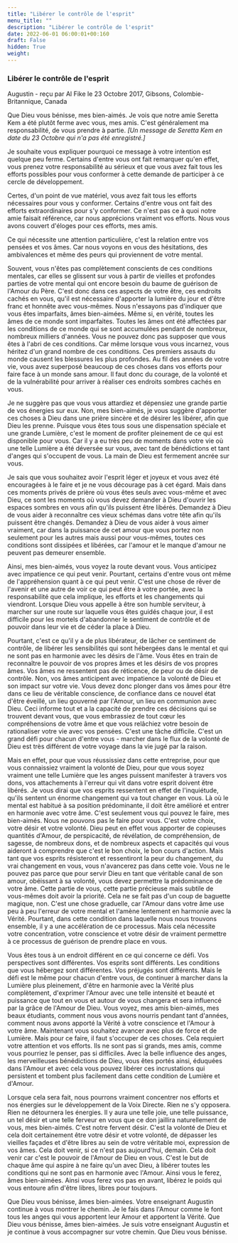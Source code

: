 ```yaml
---
title: "Libérer le contrôle de l'esprit"
menu_title: ""
description: "Libérer le contrôle de l'esprit"
date: 2022-06-01 06:00:01+00:160
draft: False
hidden: True
weight:
---
```

### Libérer le contrôle de l'esprit

Augustin - reçu par Al Fike le 23 Octobre 2017, Gibsons, Colombie-Britannique, Canada

Que Dieu vous bénisse, mes bien-aimés. Je vois que notre amie Seretta Kem a été plutôt ferme avec vous, mes amis. C'est généralement ma responsabilité, de vous prendre à partie. *[Un message de Seretta Kem en date du 23 Octobre qui n'a pas été enregistré.]*

Je souhaite vous expliquer pourquoi ce message à votre intention est quelque peu ferme. Certains d'entre vous ont fait remarquer qu'en effet, vous prenez votre responsabilité au sérieux et que vous avez fait tous les efforts possibles pour vous conformer à cette demande de participer à ce cercle de développement. 

Certes, d'un point de vue matériel, vous avez fait tous les efforts nécessaires pour vous y conformer. Certains d'entre vous ont fait des efforts extraordinaires pour s'y conformer. Ce n'est pas ce à quoi notre amie faisait référence, car nous apprécions vraiment vos efforts. Nous vous avons couvert d'éloges pour ces efforts, mes amis.

Ce qui nécessite une attention particulière, c'est la relation entre vos pensées et vos âmes. Car nous voyons en vous des hésitations, des ambivalences et même des peurs qui proviennent de votre mental. 

Souvent, vous n'êtes pas complètement conscients de ces conditions mentales, car elles se glissent sur vous à partir de vieilles et profondes parties de votre mental qui ont encore besoin du baume de guérison de l'Amour du Père. C'est donc dans ces aspects de votre être, ces endroits cachés en vous, qu'il est nécessaire d'apporter la lumière du jour et d'être franc et honnête avec vous-mêmes. Nous n'essayons pas d'indiquer que vous êtes imparfaits, âmes bien-aimées. Même si, en vérité, toutes les âmes de ce monde sont imparfaites. Toutes les âmes ont été affectées par les conditions de ce monde qui se sont accumulées pendant de nombreux, nombreux milliers d'années. Vous ne pouvez donc pas supposer que vous êtes à l'abri de ces conditions. Car même lorsque vous vous incarnez, vous héritez d'un grand nombre de ces conditions. Ces premiers assauts du monde causent les blessures les plus profondes. Au fil des années de votre vie, vous avez superposé beaucoup de ces choses dans vos efforts pour faire face à un monde sans amour. Il faut donc du courage, de la volonté et de la vulnérabilité pour arriver à réaliser ces endroits sombres cachés en vous.

Je ne suggère pas que vous vous attardiez et dépensiez une grande partie de vos énergies sur eux. Non, mes bien-aimés, je vous suggère d'apporter ces choses à Dieu dans une prière sincère et de désirer les libérer, afin que Dieu les prenne. Puisque vous êtes tous sous une dispensation spéciale et une grande Lumière, c'est le moment de profiter pleinement de ce qui est disponible pour vous. Car il y a eu très peu de moments dans votre vie où une telle Lumière a été déversée sur vous, avec tant de bénédictions et tant d'anges qui s'occupent de vous. La main de Dieu est fermement ancrée sur vous.

Je sais que vous souhaitez avoir l'esprit léger et joyeux et vous avez été encouragées à le faire et je ne vous décourage pas à cet égard. Mais dans ces moments privés de prière où vous êtes seuls avec vous-même et avec Dieu, ce sont les moments où vous devez demander à Dieu d'ouvrir les espaces sombres en vous afin qu'ils puissent être libérés. Demandez à Dieu de vous aider à reconnaître ces vieux schémas dans votre tête afin qu'ils puissent être changés. Demandez à Dieu de vous aider à vous aimer vraiment, car dans la puissance de cet amour que vous portez non seulement pour les autres mais aussi pour vous-mêmes, toutes ces conditions sont dissipées et libérées, car l'amour et le manque d'amour ne peuvent pas demeurer ensemble.

Ainsi, mes bien-aimés, vous voyez la route devant vous. Vous anticipez avec impatience ce qui peut venir. Pourtant, certains d'entre vous ont même de l'appréhension quant à ce qui peut venir. C'est une chose de rêver de l'avenir et une autre de voir ce qui peut être à votre portée, avec la responsabilité que cela implique, les efforts et les changements qui viendront. Lorsque Dieu vous appelle à être son humble serviteur, à marcher sur une route sur laquelle vous êtes guidés chaque jour, il est difficile pour les mortels d'abandonner le sentiment de contrôle et de pouvoir dans leur vie et de céder la place à Dieu. 

Pourtant, c'est ce qu'il y a de plus libérateur, de lâcher ce sentiment de contrôle, de libérer les sensibilités qui sont hébergées dans le mental et qui ne sont pas en harmonie avec les désirs de l'âme. Vous êtes en train de reconnaître le pouvoir de vos propres âmes et les désirs de vos propres âmes. Vos âmes ne ressentent pas de réticence, de peur ou de désir de contrôle. Non, vos âmes anticipent avec impatience la volonté de Dieu et son impact sur votre vie. Vous devez donc plonger dans vos âmes pour être dans ce lieu de véritable conscience, de confiance dans ce nouvel état d'être éveillé, un lieu gouverné par l'Amour, un lieu en communion avec Dieu. Ceci informe tout et a la capacité de prendre ces décisions qui se trouvent devant vous, que vous embrassiez de tout cœur les compréhensions de votre âme et que vous relâchiez votre besoin de rationaliser votre vie avec vos pensées. C'est une tâche difficile. C'est un grand défi pour chacun d'entre vous - marcher dans le flux de la volonté de Dieu est très différent de votre voyage dans la vie jugé par la raison.

Mais en effet, pour que vous réussissiez dans cette entreprise, pour que vous connaissiez vraiment la volonté de Dieu, pour que vous soyez vraiment une telle Lumière que les anges puissent manifester à travers vos dons, vos attachements à l'erreur qui vit dans votre esprit doivent être libérés. Je vous dirai que vos esprits ressentent en effet de l'inquiétude, qu'ils sentent un énorme changement qui va tout changer en vous. Là où le mental est habitué à sa position prédominante, il doit être amélioré et entrer en harmonie avec votre âme. C'est seulement vous qui pouvez le faire, mes bien-aimés. Nous ne pouvons pas le faire pour vous. C'est votre choix, votre désir et votre volonté. Dieu peut en effet vous apporter de copieuses quantités d'Amour, de perspicacité, de révélation, de compréhension, de sagesse, de nombreux dons, et de nombreux aspects et capacités qui vous aideront à comprendre que c'est le bon choix, le bon cours d'action. Mais tant que vos esprits résisteront et ressentiront la peur du changement, du vrai changement en vous, vous n'avancerez pas dans cette voie. Vous ne le pouvez pas parce que pour servir Dieu en tant que véritable canal de son amour, obéissant à sa volonté, vous devez permettre la prédominance de votre âme. Cette partie de vous, cette partie précieuse mais subtile de vous-mêmes doit avoir la priorité. Cela ne se fait pas d'un coup de baguette magique, non. C'est une chose graduelle, car l'Amour dans votre âme use peu à peu l'erreur de votre mental et l'amène lentement en harmonie avec la Vérité. Pourtant, dans cette condition dans laquelle nous nous trouvons ensemble, il y a une accélération de ce processus. Mais cela nécessite votre concentration, votre conscience et votre désir de vraiment permettre à ce processus de guérison de prendre place en vous.

Vous êtes tous à un endroit différent en ce qui concerne ce défi. Vos perspectives sont différentes. Vos esprits sont différents. Les conditions que vous hébergez sont différentes. Vos préjugés sont différents. Mais le défi est le même pour chacun d'entre vous, de continuer à marcher dans la Lumière plus pleinement, d'être en harmonie avec la Vérité plus complètement, d'exprimer l'Amour avec une telle intensité et beauté et puissance que tout en vous et autour de vous changera et sera influencé par la grâce de l'Amour de Dieu. Vous voyez, mes amis bien-aimés, mes beaux étudiants, comment nous vous avons nourris pendant tant d'années, comment nous avons apporté la Vérité à votre conscience et l'Amour à votre âme. Maintenant vous souhaitez avancer avec plus de force et de Lumière. Mais pour ce faire, il faut s'occuper de ces choses. Cela requiert votre attention et vos efforts. Ils ne sont pas si grands, mes amis, comme vous pourriez le penser, pas si difficiles. Avec la belle influence des anges, les merveilleuses bénédictions de Dieu, vous êtes portés ainsi, éduquées dans l'Amour et avec cela vous pouvez libérer ces incrustations qui persistent et tombent plus facilement dans cette condition de Lumière et d'Amour.

Lorsque cela sera fait, nous pourrons vraiment concentrer nos efforts et nos énergies sur le développement de la Voix Directe. Rien ne s'y opposera. Rien ne détournera les énergies. Il y aura une telle joie, une telle puissance, un tel désir et une telle ferveur en vous que ce don jaillira naturellement de vous, mes bien-aimés. C'est notre fervent désir. C'est la volonté de Dieu et cela doit certainement être votre désir et votre volonté, de dépasser les vieilles façades et d'être libres au sein de votre véritable moi, expression de vos âmes. Cela doit venir, si ce n'est pas aujourd'hui, demain. Cela doit venir car c'est le pouvoir de l'Amour de Dieu en vous. C'est le but de chaque âme qui aspire à ne faire qu'un avec Dieu, à libérer toutes les conditions qui ne sont pas en harmonie avec l'Amour. Ainsi vous le ferez, âmes bien-aimées. Ainsi vous ferez vos pas en avant, libérez le poids qui vous entoure afin d'être libres, libres pour toujours.

Que Dieu vous bénisse, âmes bien-aimées. Votre enseignant Augustin continue à vous montrer le chemin. Je le fais dans l'Amour comme le font tous les anges qui vous apportent leur Amour et apportent la Vérité. Que Dieu vous bénisse, âmes bien-aimées. Je suis votre enseignant Augustin et je continue à vous accompagner sur votre chemin. Que Dieu vous bénisse.
